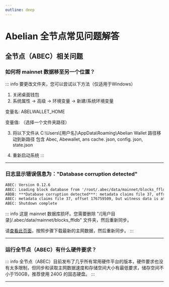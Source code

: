 ```yaml
---
outline: deep
---
```


# Abelian 全节点常见问题解答

## 全节点（ABEC）相关问题

### <Badge type="warning" text="QUESTION" /> 如何将 mainnet 数据移至另一个位置？

::: info <Badge type="tip" text="ANSWER" />
要更改文件夹，您可以尝试以下方法（仅适用于Windows）

1. 关闭桌面钱包
2. 系统属性 -> 高级 -> 环境变量 -> 新建/系统环境变量

变量名: ABELWALLET_HOME

变量值: （选择一个文件夹路径）

3. 将以下文件从 C:\Users\\[用户名]\AppData\Roaming\Abelian Wallet 路径移动到新路径
包含 Abec, Abewallet, ans cache. json, config. json, state.json

4. 重新启动系统
:::

---

### <Badge type="warning" text="QUESTION" /> 日志显示错误信息为："Database corruption detected"
```txt
ABEC: Version 0.12.6
ABEC: Loading block database from '/root/.abec/data/mainnet/blocks_ffldb'
ABDB: ***Database corruption detected***: metadata claims file 37, offset 176759509, but witness data is at file 0, offset 0
ABEC: metadata claims file 37, offset 176759509, but witness data is at file 0, offset 0
ABEC: Shutdown complete
```

::: info <Badge type="tip" text="ANSWER" />
这是 mainnet 数据库损坏。您需要删除 "/[用户目录]/.abec/data/mainnet/blocks_ffldb" 文件夹，然后重新同步。

请[查看此页面](/zh/downloads/mainnet-db)，按照步骤下载最新的主网数据，然后重新同步。
:::

---

### <Badge type="warning" text="QUESTION" /> 运行全节点（ABEC）有什么硬件要求？

::: info <Badge type="tip" text="ANSWER" />
全节点（ABEC）目前发布了几乎所有常用硬件平台的版本，硬件要求也没有太多限制，但同步和读取主网数据速度和存储空间大小有最低要求，储存空间不小于150GB，推荐使用 240G 的固态硬盘。
:::

---